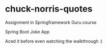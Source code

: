 # chuck-norris-quotes
Assignment in Springframework Guru course

Spring Boot Joke App

Aced it before even watching the walkthrough :)

